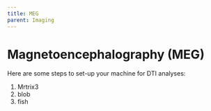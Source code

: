 ```yaml
---
title: MEG
parent: Imaging
---
```


# Magnetoencephalography (MEG)

Here are some steps to set-up your machine for DTI analyses:
1. Mrtrix3
2. blob
3. fish
